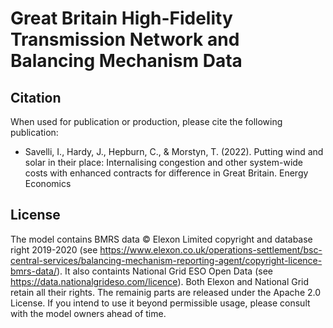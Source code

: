 # Great Britain High-Fidelity Transmission Network and Balancing Mechanism Data

## Citation

When used for publication or production, please cite the following publication: 
* Savelli, I., Hardy, J., Hepburn, C., & Morstyn, T. (2022). Putting wind and solar in their place: Internalising congestion and other system-wide costs with enhanced contracts for difference in Great Britain. Energy Economics


## License

The model contains BMRS data © Elexon Limited copyright and database right 2019-2020 (see https://www.elexon.co.uk/operations-settlement/bsc-central-services/balancing-mechanism-reporting-agent/copyright-licence-bmrs-data/). It also containts National Grid ESO Open Data (see https://data.nationalgrideso.com/licence). Both Elexon and National Grid retain all their rights. The remainig parts are released under the Apache 2.0 License. If you intend to use it beyond permissible usage, please consult with the model owners ahead of time.

